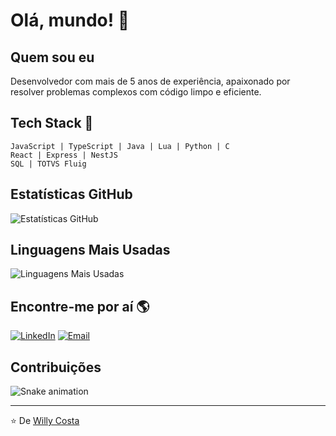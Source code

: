# Olá, mundo! 👋

## Quem sou eu
Desenvolvedor com mais de 5 anos de experiência, apaixonado por resolver problemas complexos com código limpo e eficiente.

## Tech Stack 🚀
```
JavaScript | TypeScript | Java | Lua | Python | C
React | Express | NestJS
SQL | TOTVS Fluig
```

## Estatísticas GitHub
![Estatísticas GitHub](https://github-readme-stats.vercel.app/api?username=willycosta&show_icons=true&theme=radical)

## Linguagens Mais Usadas
![Linguagens Mais Usadas](https://github-readme-stats.vercel.app/api/top-langs/?username=willycosta&layout=compact&theme=radical)

## Encontre-me por aí 🌎
[![LinkedIn](https://img.shields.io/badge/LinkedIn-0077B5?style=for-the-badge&logo=linkedin&logoColor=white)](https://www.linkedin.com/in/willycosta/)
[![Email](https://img.shields.io/badge/Email-D14836?style=for-the-badge&logo=gmail&logoColor=white)](mailto:willycosta_@outlook.com)

## Contribuições
![Snake animation](https://github.com/willycosta/SEU_USUARIO/blob/output/github-contribution-grid-snake.svg)


---

⭐️ De [Willy Costa](https://github.com/willycosta)
